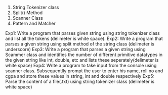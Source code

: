 1. String Tokenizer class
2. Split() Method
3. Scanner Class
4. Pattern and Matcher


Exp1: Write a program that parses given string using string tokenizer class and list all the tokens (delimeter is white space).
Exp2: Write a program that parses a given string using split method of the string class (delimeter is underscore)
Exp3: Write a program that parses a given string using Scammer class and identifies the number of different primitive datatypes in the given string like int, double, etc and lists these seperately(delimeter is white space)
Exp4: Write a program to take input from the console using scanner class. Subsequentlly prompt the user to enter his name, roll no and cgpa and store these values in string, int and double respectively
Exp5: Parse the content of a file(.txt) using string tokenizer class (delimeter is white space)
